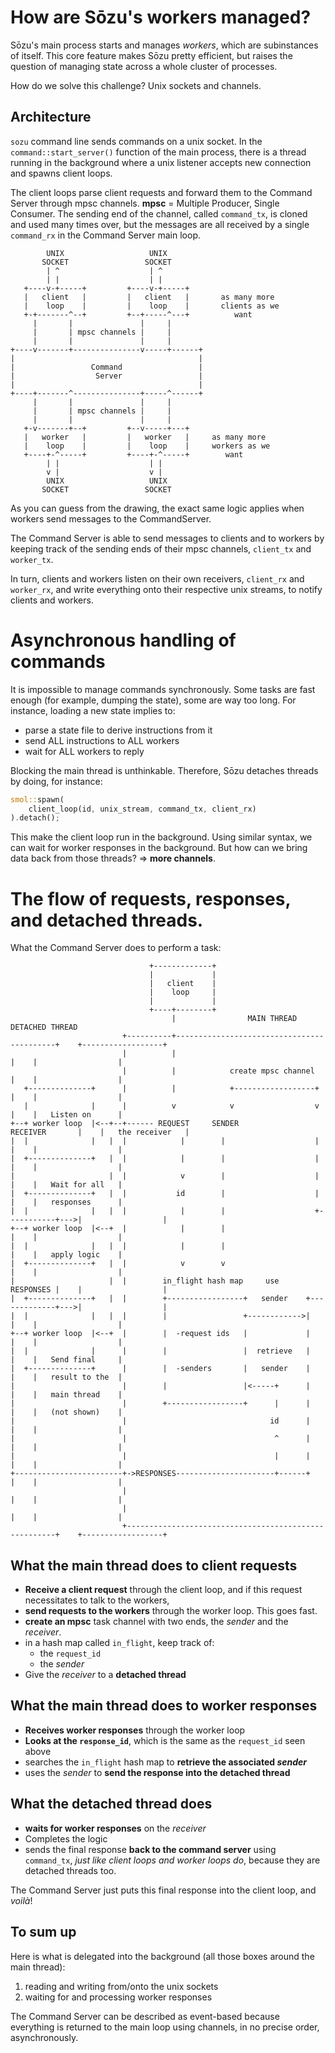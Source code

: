 # How are Sōzu's workers managed?

Sōzu's main process starts and manages _workers_, which are subinstances of itself.
This core feature makes Sōzu pretty efficient, but raises the question of managing state across a whole cluster of processes.

How do we solve this challenge? Unix sockets and channels.

## Architecture

`sozu` command line sends commands on a unix socket.
In the `command::start_server()` function of the main process,
there is a thread running in the background where a unix listener accepts new
connection and spawns client loops.

The client loops parse client requests and forward them to the Command Server
through mpsc channels. **mpsc** = Multiple Producer, Single Consumer.
The sending end of the channel, called `command_tx`, is cloned and used many times over,
but the messages are all received by a single `command_rx` in the Command Server main loop.

```
        UNIX                   UNIX
       SOCKET                 SOCKET
        | ^                    | ^
        | |                    | |
   +----v-+-----+         +----v-+-----+
   |   client   |         |   client   |       as many more
   |    loop    |         |    loop    |       clients as we
   +-+-------^--+         +--+-----^---+          want
     |       |               |     |
     |       | mpsc channels |     |
     |       |               |     |
+----v-------+---------------v-----+------+
|                                         |
|                 Command                 |
|                  Server                 |
|                                         |
+----+-------^---------------+-----^------+
     |       |               |     |
     |       | mpsc channels |     |
     |       |               |     |
   +-v-------+--+         +--v-----+---+
   |   worker   |         |   worker   |     as many more
   |    loop    |         |    loop    |     workers as we
   +----+-^-----+         +----+-^-----+        want
        | |                    | |
        v |                    v |
        UNIX                   UNIX
       SOCKET                 SOCKET
```

As you can guess from the drawing, the exact same logic applies when workers send messages
to the CommandServer.

The Command Server is able to send messages to clients and to workers by
keeping track of the sending ends of their mpsc channels, `client_tx` and `worker_tx`.

In turn, clients and workers listen on their own receivers, `client_rx` and `worker_rx`, and
write everything onto their respective unix streams, to notify clients and workers.

# Asynchronous handling of commands

It is impossible to manage commands synchronously.
Some tasks are fast enough (for example, dumping the state), some are way too long.
For instance, loading a new state implies to:

-   parse a state file to derive instructions from it
-   send ALL instructions to ALL workers
-   wait for ALL workers to reply

Blocking the main thread is unthinkable. Therefore, Sōzu detaches threads by doing, for instance:

```rust
smol::spawn(
    client_loop(id, unix_stream, command_tx, client_rx)
).detach();
```

This make the client loop run in the background.
Using similar syntax, we can wait for worker responses in the background.
But how can we bring data back from those threads? => **more channels**.

# The flow of requests, responses, and detached threads.

What the Command Server does to perform a task:

```
                               +-------------+
                               |             |
                               |   client    |
                               |    loop     |
                               |             |
                               +----+--------+
                                    |                MAIN THREAD                       DETACHED THREAD
                         +----------+-------------------------------------------+    +------------------+
                         |          |                                           |    |                  |
                         |          |            create mpsc channel            |    |                  |
   +--------------+      |          |            +------------------+           |    |                  |
   |              |      |          v            v                  v           |    |   Listen on      |
+--+ worker loop  |<--+--+------ REQUEST     SENDER              RECEIVER       |    |   the receiver   |
|  |              |   |  |            |        |                    |           |    |                  |
|  +--------------+   |  |            |        |                    |           |    |                  |
|                     |  |            v        |                    |           |    |   Wait for all   |
|  +--------------+   |  |           id        |                    |           |    |   responses      |
|  |              |   |  |            |        |                    +-----------+--->|                  |
+--+ worker loop  |<--+  |            |        |                                |    |                  |
|  |              |   |  |            |        |                                |    |   apply logic    |
|  +--------------+   |  |            v        v                                |    |                  |
|                     |  |        in_flight hash map     use          RESPONSES |    |                  |
|  +--------------+   |  |        +-----------------+   sender    +-------------+--->|                  |
|  |              |   |  |        |                 +------------>|             |    |                  |
+--+ worker loop  |<--+  |        |  -request ids   |             |             |    |                  |
|  |              |      |        |                 |  retrieve   |             |    |   Send final     |
|  +--------------+      |        |  -senders       |   sender    |             |    |   result to the  |
|                        |        |                 |<-----+      |             |    |   main thread    |
|                        |        +-----------------+      |      |             |    |   (not shown)    |
|                        |                                id      |             |    |                  |
|                        |                                 ^      |             |    |                  |
|                        |                                 |      |             |    |                  |
+------------------------+->RESPONSES----------------------+------+             |    |                  |
                         |                                                      |    |                  |
                         |                                                      |    |                  |
                         +------------------------------------------------------+    +------------------+
```

## What the main thread does to client requests

-   **Receive a client request** through the client loop, and if this request necessitates to talk to the workers,
-   **send requests to the workers** through the worker loop. This goes fast.
-   **create an mpsc** task channel with two ends, the _sender_ and the _receiver_.
-   in a hash map called `in_flight`, keep track of:
    -   the `request_id`
    -   the _sender_
-   Give the _receiver_ to a **detached thread**

## What the main thread does to worker responses

-   **Receives worker responses** through the worker loop
-   **Looks at the `response_id`**, which is the same as the `request_id` seen above
-   searches the `in_flight` hash map to **retrieve the associated _sender_**
-   uses the _sender_ to **send the response into the detached thread**

## What the detached thread does

-   **waits for worker responses** on the _receiver_
-   Completes the logic
-   sends the final response **back to the command server** using `command_tx`,
    _just like client loops and worker loops do_, because they are detached threads too.

The Command Server just puts this final response into the client loop, and _voilà_!

## To sum up

Here is what is delegated into the background (all those boxes around the main thread):

1. reading and writing from/onto the unix sockets
2. waiting for and processing worker responses

The Command Server can be described as event-based because everything is returned
to the main loop using channels, in no precise order, asynchronously.
